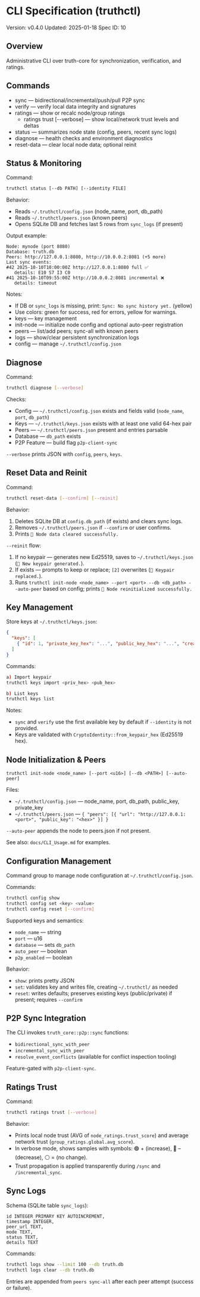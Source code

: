 # CLI Specification (truthctl)
Version: v0.4.0
Updated: 2025-01-18
Spec ID: 10

## Overview
Administrative CLI over truth-core for synchronization, verification, and ratings.

## Commands
- sync — bidirectional/incremental/push/pull P2P sync
- verify — verify local data integrity and signatures
- ratings — show or recalc node/group ratings
  - ratings trust [--verbose] — show local/network trust levels and deltas
- status — summarizes node state (config, peers, recent sync logs)
- diagnose — health checks and environment diagnostics
- reset-data — clear local node data; optional reinit
## Status & Monitoring

Command:
```bash
truthctl status [--db PATH] [--identity FILE]
```

Behavior:
- Reads `~/.truthctl/config.json` (node_name, port, db_path)
- Reads `~/.truthctl/peers.json` (known peers)
- Opens SQLite DB and fetches last 5 rows from `sync_logs` (if present)

Output example:
```
Node: mynode (port 8080)
Database: truth.db
Peers: http://127.0.0.1:8080, http://10.0.0.2:8081 (+5 more)
Last sync events:
#42 2025-10-10T10:00:00Z http://127.0.0.1:8080 full ✅
   details: E10 S7 I3 C0
#41 2025-10-10T09:55:00Z http://10.0.0.2:8081 incremental ❌
   details: timeout
```

Notes:
- If DB or `sync_logs` is missing, print: `Sync: No sync history yet.` (yellow)
- Use colors: green for success, red for errors, yellow for warnings.
- keys — key management
- init-node — initialize node config and optional auto-peer registration
- peers — list/add peers; sync-all with known peers
- logs — show/clear persistent synchronization logs
 - config — manage `~/.truthctl/config.json`

## Diagnose

Command:
```bash
truthctl diagnose [--verbose]
```

Checks:
- Config — `~/.truthctl/config.json` exists and fields valid (`node_name`, `port`, `db_path`)
- Keys — `~/.truthctl/keys.json` exists with at least one valid 64-hex pair
- Peers — `~/.truthctl/peers.json` present and entries parsable
- Database — `db_path` exists
- P2P Feature — build flag `p2p-client-sync`

`--verbose` prints JSON with `config`, `peers`, `keys`.

## Reset Data and Reinit

Command:
```bash
truthctl reset-data [--confirm] [--reinit]
```

Behavior:
1. Deletes SQLite DB at `config.db_path` (if exists) and clears sync logs.
2. Removes `~/.truthctl/peers.json` if `--confirm` or user confirms.
3. Prints `🧹 Node data cleared successfully.`

`--reinit` flow:
1. If no keypair — generates new Ed25519, saves to `~/.truthctl/keys.json` (`🔑 New keypair generated.`).
2. If exists — prompts to keep or replace; `[2]` overwrites (`🔁 Keypair replaced.`).
3. Runs `truthctl init-node <node_name> --port <port> --db <db_path> --auto-peer` based on config; prints `🚀 Node reinitialized successfully.`

## Key Management

Store keys at `~/.truthctl/keys.json`:
```json
{
  "keys": [
    { "id": 1, "private_key_hex": "...", "public_key_hex": "...", "created_at": "2025-10-06T09:00:00Z" }
  ]
}
```

Commands:
```bash
a) Import keypair
truthctl keys import <priv_hex> <pub_hex>

b) List keys
truthctl keys list
```

Notes:
- `sync` and `verify` use the first available key by default if `--identity` is not provided.
- Keys are validated with `CryptoIdentity::from_keypair_hex` (Ed25519 hex).

## Node Initialization & Peers
`truthctl init-node <node_name> [--port <u16>] [--db <PATH>] [--auto-peer]`

Files:
- `~/.truthctl/config.json` — node_name, port, db_path, public_key, private_key
- `~/.truthctl/peers.json` — `{ "peers": [{ "url": "http://127.0.0.1:<port>", "public_key": "<hex>" }] }`

`--auto-peer` appends the node to peers.json if not present.

See also: `docs/CLI_Usage.md` for examples.

## Configuration Management
Command group to manage node configuration at `~/.truthctl/config.json`.

Commands:
```bash
truthctl config show
truthctl config set <key> <value>
truthctl config reset [--confirm]
```

Supported keys and semantics:
- `node_name` — string
- `port` — u16
- `database` — sets `db_path`
- `auto_peer` — boolean
- `p2p_enabled` — boolean

Behavior:
- `show`: prints pretty JSON
- `set`: validates key and writes file, creating `~/.truthctl/` as needed
- `reset`: writes defaults; preserves existing keys (public/private) if present; requires `--confirm`

## P2P Sync Integration
The CLI invokes `truth_core::p2p::sync` functions:
- `bidirectional_sync_with_peer`
- `incremental_sync_with_peer`
- `resolve_event_conflicts` (available for conflict inspection tooling)

Feature-gated with `p2p-client-sync`.

## Ratings Trust

Command:
```bash
truthctl ratings trust [--verbose]
```

Behavior:
- Prints local node trust (AVG of `node_ratings.trust_score`) and average network trust (`group_ratings.global.avg_score`).
- In verbose mode, shows samples with symbols: 🟢 + (increase), 🔴 – (decrease), ⚪ = (no change).
- Trust propagation is applied transparently during `/sync` and `/incremental_sync`.

## Sync Logs
Schema (SQLite table `sync_logs`):
```
id INTEGER PRIMARY KEY AUTOINCREMENT,
timestamp INTEGER,
peer_url TEXT,
mode TEXT,
status TEXT,
details TEXT
```

Commands:
```bash
truthctl logs show --limit 100 --db truth.db
truthctl logs clear --db truth.db
```
Entries are appended from `peers sync-all` after each peer attempt (success or failure).


